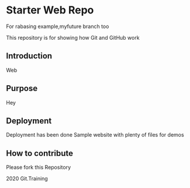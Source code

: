 # Starter Web Repo
For rabasing example,myfuture branch too

This repository is for showing how Git and GitHub work
## Introduction
Web
## Purpose
Hey
## Deployment
Deployment has been done
Sample website with plenty of files for demos

## How to contribute
Please fork this Repository

2020 Git.Training